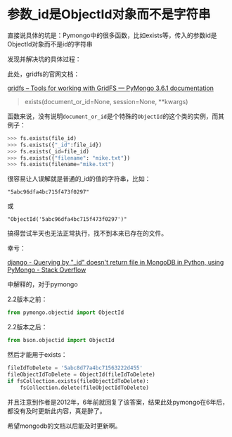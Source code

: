 # 参数_id是ObjectId对象而不是字符串

直接说具体的坑是：Pymongo中的很多函数，比如exists等，传入的参数id是ObjectId对象而不是id的字符串

发现并解决坑的具体过程：

此处，gridfs的官网文档：

[gridfs – Tools for working with GridFS — PyMongo 3.6.1 documentation](http://api.mongodb.com/python/current/api/gridfs/index.html#gridfs.GridFS.put)

> exists(document_or_id=None, session=None, **kwargs)

函数来说，没有说明`document_or_id`是个特殊的`ObjectId`的这个类的实例，而其例子：

```python
>>> fs.exists(file_id)
>>> fs.exists({"_id":file_id})
>>> fs.exists(_id=file_id)
>>> fs.exists({"filename": "mike.txt"})
>>> fs.exists(filename="mike.txt")
```

很容易让人误解就是普通的_id的值的字符串，比如：

`"5abc96dfa4bc715f473f0297"`

或

`"ObjectId('5abc96dfa4bc715f473f0297')"`

搞得尝试半天也无法正常执行，找不到本来已存在的文件。

幸亏：

[django - Querying by "_id" doesn't return file in MongoDB in Python, using PyMongo - Stack Overflow](https://stackoverflow.com/questions/12339583/querying-by-id-doesnt-return-file-in-mongodb-in-python-using-pymongo/12344404)

中解释的，对于pymongo

2.2版本之前：

```python
from pymongo.objectid import ObjectId
```

2.2版本之后：

```python
from bson.objectid import ObjectId
```

然后才能用于exists：

```python
fileIdToDelete = '5abc8d77a4bc71563222d455'
fileObjectIdToDelete = ObjectId(fileIdToDelete)
if fsCollection.exists(fileObjectIdToDelete):
    fsCollection.delete(fileObjectIdToDelete)
```

并且注意到作者是2012年，6年前就回复了该答案，结果此处pymongo在6年后，都没有及时更新此内容，真是醉了。

希望mongodb的文档以后能及时更新啊。

